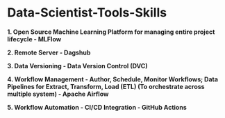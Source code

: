 # Data-Scientist-Tools-Skills

**1. Open Source Machine Learning Platform for managing entire project lifecycle - MLFlow**

**2. Remote Server - Dagshub**

**3. Data Versioning - Data Version Control (DVC)**

**4. Workflow Management - Author, Schedule, Monitor Workflows; Data Pipelines for Extract, Transform, Load (ETL) (To orchestrate across multiple system) - Apache Airflow**

**5. Workflow Automation - CI/CD Integration - GitHub Actions**
